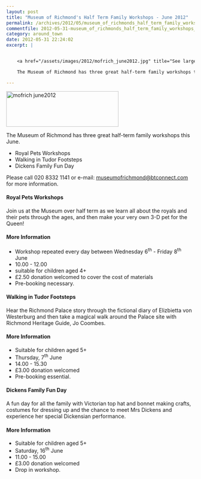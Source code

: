 ```yaml
---
layout: post
title: "Museum of Richmond's Half Term Family Workshops - June 2012"
permalink: /archives/2012/05/museum_of_richmonds_half_term_family_workshops_jun.html
commentfile: 2012-05-31-museum_of_richmonds_half_term_family_workshops_jun
category: around_town
date: 2012-05-31 22:24:02
excerpt: |


    <a href="/assets/images/2012/mofrich_june2012.jpg" title="See larger version of - mofrich june2012"><img src="/assets/images/2012/mofrich_june2012_thumb.jpg" width="300" height="95" alt="mofrich june2012" class="photo center" /></a>

    The Museum of Richmond has three great half-term family workshops this June.

---
```


<a href="/assets/images/2012/mofrich_june2012.jpg" title="See larger version of - mofrich june2012"><img src="/assets/images/2012/mofrich_june2012_thumb.jpg" width="300" height="95" alt="mofrich june2012" class="photo center" /></a>

The Museum of Richmond has three great half-term family workshops this June.

-   Royal Pets Workshops
-   Walking in Tudor Footsteps
-   Dickens Family Fun Day

Please call 020 8332 1141 or e-mail: <museumofrichmond@btconnect.com> for more information.

#### Royal Pets Workshops

Join us at the Museum over half term as we learn all about the royals and their pets through the ages, and then make your very own 3-D pet for the Queen!

#### More Information

-   Workshop repeated every day between Wednesday 6<sup>th</sup> - Friday 8<sup>th</sup> June
-   10.00 - 12.00
-   suitable for children aged 4+
-   £2.50 donation welcomed to cover the cost of materials
-   Pre-booking necessary.

#### Walking in Tudor Footsteps

Hear the Richmond Palace story through the fictional diary of Elizbietta von Westerburg and then take a magical walk around the Palace site with Richmond Heritage Guide, Jo Coombes.

#### More Information

-   Suitable for children aged 5+
-   Thursday, 7<sup>th</sup> June
-   14.00 - 15.30
-   £3.00 donation welcomed
-   Pre-booking essential.

#### Dickens Family Fun Day

A fun day for all the family with Victorian top hat and
bonnet making crafts, costumes for dressing up and the chance to meet Mrs Dickens and experience her special Dickensian performance.

#### More Information

-   Suitable for children aged 5+
-   Saturday, 16<sup>th</sup> June
-   11.00 - 15.00
-   £3.00 donation welcomed
-   Drop in workshop.
